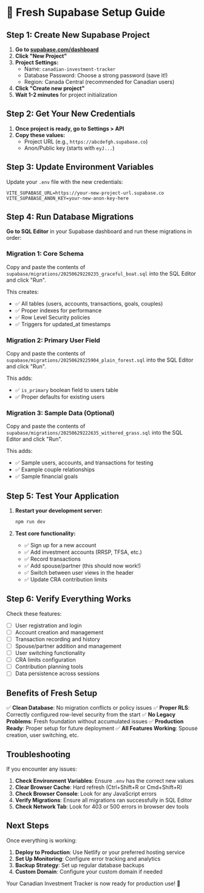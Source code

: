 # 🚀 Fresh Supabase Setup Guide

## Step 1: Create New Supabase Project

1. **Go to [supabase.com/dashboard](https://supabase.com/dashboard)**
2. **Click "New Project"**
3. **Project Settings:**
   - Name: `canadian-investment-tracker`
   - Database Password: Choose a strong password (save it!)
   - Region: Canada Central (recommended for Canadian users)
4. **Click "Create new project"**
5. **Wait 1-2 minutes** for project initialization

## Step 2: Get Your New Credentials

1. **Once project is ready, go to Settings > API**
2. **Copy these values:**
   - Project URL (e.g., `https://abcdefgh.supabase.co`)
   - Anon/Public key (starts with `eyJ...`)

## Step 3: Update Environment Variables

Update your `.env` file with the new credentials:

```env
VITE_SUPABASE_URL=https://your-new-project-url.supabase.co
VITE_SUPABASE_ANON_KEY=your-new-anon-key-here
```

## Step 4: Run Database Migrations

**Go to SQL Editor** in your Supabase dashboard and run these migrations in order:

### Migration 1: Core Schema
Copy and paste the contents of `supabase/migrations/20250629220235_graceful_boat.sql` into the SQL Editor and click "Run".

This creates:
- ✅ All tables (users, accounts, transactions, goals, couples)
- ✅ Proper indexes for performance
- ✅ Row Level Security policies
- ✅ Triggers for updated_at timestamps

### Migration 2: Primary User Field
Copy and paste the contents of `supabase/migrations/20250629225904_plain_forest.sql` into the SQL Editor and click "Run".

This adds:
- ✅ `is_primary` boolean field to users table
- ✅ Proper defaults for existing users

### Migration 3: Sample Data (Optional)
Copy and paste the contents of `supabase/migrations/20250629222635_withered_grass.sql` into the SQL Editor and click "Run".

This adds:
- ✅ Sample users, accounts, and transactions for testing
- ✅ Example couple relationships
- ✅ Sample financial goals

## Step 5: Test Your Application

1. **Restart your development server:**
   ```bash
   npm run dev
   ```

2. **Test core functionality:**
   - ✅ Sign up for a new account
   - ✅ Add investment accounts (RRSP, TFSA, etc.)
   - ✅ Record transactions
   - ✅ Add spouse/partner (this should now work!)
   - ✅ Switch between user views in the header
   - ✅ Update CRA contribution limits

## Step 6: Verify Everything Works

Check these features:
- [ ] User registration and login
- [ ] Account creation and management
- [ ] Transaction recording and history
- [ ] Spouse/partner addition and management
- [ ] User switching functionality
- [ ] CRA limits configuration
- [ ] Contribution planning tools
- [ ] Data persistence across sessions

## Benefits of Fresh Setup

✅ **Clean Database**: No migration conflicts or policy issues
✅ **Proper RLS**: Correctly configured row-level security from the start
✅ **No Legacy Problems**: Fresh foundation without accumulated issues
✅ **Production Ready**: Proper setup for future deployment
✅ **All Features Working**: Spouse creation, user switching, etc.

## Troubleshooting

If you encounter any issues:

1. **Check Environment Variables**: Ensure `.env` has the correct new values
2. **Clear Browser Cache**: Hard refresh (Ctrl+Shift+R or Cmd+Shift+R)
3. **Check Browser Console**: Look for any JavaScript errors
4. **Verify Migrations**: Ensure all migrations ran successfully in SQL Editor
5. **Check Network Tab**: Look for 403 or 500 errors in browser dev tools

## Next Steps

Once everything is working:
1. **Deploy to Production**: Use Netlify or your preferred hosting service
2. **Set Up Monitoring**: Configure error tracking and analytics
3. **Backup Strategy**: Set up regular database backups
4. **Custom Domain**: Configure your custom domain if needed

Your Canadian Investment Tracker is now ready for production use! 🎉